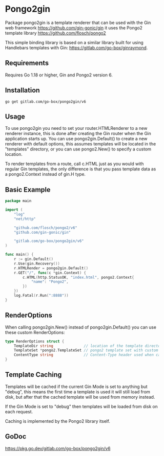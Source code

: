 Pongo2gin
=========

Package pongo2gin is a template renderer that can be used with the Gin web
framework https://github.com/gin-gonic/gin it uses the Pongo2 template library
https://github.com/flosch/pongo2

This simple binding library is based on a similar library built for using
Handlebars templates with Gin: https://gitlab.com/go-box/ginraymond.

Requirements
------------

Requires Go 1.18 or higher, Gin and Pongo2 version 6.

## Installation

`go get gitlab.com/go-box/pongo2gin/v6`

Usage
-----

To use pongo2gin you need to set your router.HTMLRenderer to a new renderer
instance, this is done after creating the Gin router when the Gin application
starts up. You can use pongo2gin.Default() to create a new renderer with
default options, this assumes templates will be located in the "templates"
directory, or you can use pongo2.New() to specify a custom location.

To render templates from a route, call c.HTML just as you would with
regular Gin templates, the only difference is that you pass template
data as a pongo2.Context instead of gin.H type.

Basic Example
-------------

```go
package main

import (
	"log"
	"net/http"

	"github.com/flosch/pongo2/v6"
	"github.com/gin-gonic/gin"

	"gitlab.com/go-box/pongo2gin/v6"
)

func main() {
	r := gin.Default()
	r.Use(gin.Recovery())
	r.HTMLRender = pongo2gin.Default()
	r.GET("/", func(c *gin.Context) {
		c.HTML(http.StatusOK, "index.html", pongo2.Context{
			"name": "Pongo2",
		})
	})
	log.Fatal(r.Run(":8888"))
}
```

RenderOptions
-------------

When calling pongo2gin.New() instead of pongo2gin.Default() you can use these
custom RenderOptions:

```go
type RenderOptions struct {
    TemplateDir string              // location of the template directory
    TemplateSet *pongo2.TemplateSet // pongo2 template set with custom loader, or nil
    ContentType string              // Content-Type header used when calling c.HTML()
}
```

Template Caching
----------------

Templates will be cached if the current Gin Mode is set to anything but "debug",
this means the first time a template is used it will still load from disk, but
after that the cached template will be used from memory instead.

If the Gin Mode is set to "debug" then templates will be loaded from disk on
each request.

Caching is implemented by the Pongo2 library itself.

GoDoc
-----

https://pkg.go.dev/gitlab.com/go-box/pongo2gin/v6
